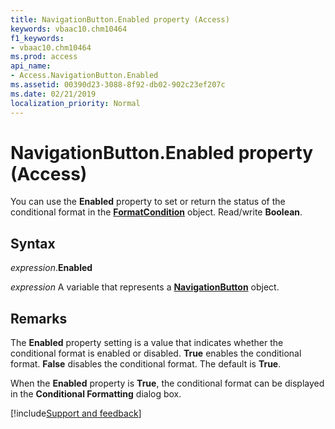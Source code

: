 ```yaml
---
title: NavigationButton.Enabled property (Access)
keywords: vbaac10.chm10464
f1_keywords:
- vbaac10.chm10464
ms.prod: access
api_name:
- Access.NavigationButton.Enabled
ms.assetid: 00390d23-3088-8f92-db02-902c23ef207c
ms.date: 02/21/2019
localization_priority: Normal
---
```



# NavigationButton.Enabled property (Access)

You can use the **Enabled** property to set or return the status of the conditional format in the **[FormatCondition](Access.FormatCondition.md)** object. Read/write **Boolean**.


## Syntax

_expression_.**Enabled**

_expression_ A variable that represents a **[NavigationButton](Access.NavigationButton.md)** object.


## Remarks

The **Enabled** property setting is a value that indicates whether the conditional format is enabled or disabled. **True** enables the conditional format. **False** disables the conditional format. The default is **True**.

When the **Enabled** property is **True**, the conditional format can be displayed in the **Conditional Formatting** dialog box.




[!include[Support and feedback](~/includes/feedback-boilerplate.md)]